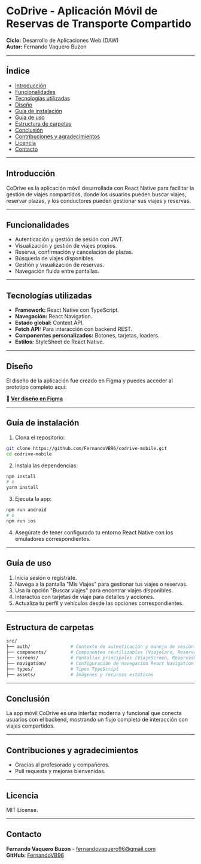 # CoDrive - Aplicación Móvil de Reservas de Transporte Compartido

**Ciclo:** Desarrollo de Aplicaciones Web (DAW)  
**Autor:** Fernando Vaquero Buzon

---

## Índice

- [Introducción](#introducción)
- [Funcionalidades](#funcionalidades)
- [Tecnologías utilizadas](#tecnologías-utilizadas)
- [Diseño](#diseño)
- [Guía de instalación](#guía-de-instalación)
- [Guía de uso](#guía-de-uso)
- [Estructura de carpetas](#estructura-de-carpetas)
- [Conclusión](#conclusión)
- [Contribuciones y agradecimientos](#contribuciones-y-agradecimientos)
- [Licencia](#licencia)
- [Contacto](#contacto)

---

## Introducción

CoDrive es la aplicación móvil desarrollada con React Native para facilitar la gestión de viajes compartidos, donde los usuarios pueden buscar viajes, reservar plazas, y los conductores pueden gestionar sus viajes y reservas.

---

## Funcionalidades

- Autenticación y gestión de sesión con JWT.
- Visualización y gestión de viajes propios.
- Reserva, confirmación y cancelación de plazas.
- Búsqueda de viajes disponibles.
- Gestión y visualización de reservas.
- Navegación fluida entre pantallas.

---

## Tecnologías utilizadas

- **Framework:** React Native con TypeScript.
- **Navegación:** React Navigation.
- **Estado global:** Context API.
- **Fetch API:** Para interacción con backend REST.
- **Componentes personalizados:** Botones, tarjetas, loaders.
- **Estilos:** StyleSheet de React Native.

---

## Diseño

El diseño de la aplicación fue creado en Figma y puedes acceder al prototipo completo aquí:

**🎨 [Ver diseño en Figma](https://www.figma.com/design/losqRiY7lvG4qAe4tCdeYG/coDrive?node-id=0-1&t=T1V2WsuAfaeem35b-1)**

---

## Guía de instalación

1. Clona el repositorio:
```bash
git clone https://github.com/FernandoVB96/codrive-mobile.git
cd codrive-mobile
```

2. Instala las dependencias:
```bash
npm install
# o
yarn install
```

3. Ejecuta la app:
```bash
npm run android
# o
npm run ios
```

4. Asegúrate de tener configurado tu entorno React Native con los emuladores correspondientes.

---

## Guía de uso

1. Inicia sesión o regístrate.
2. Navega a la pantalla "Mis Viajes" para gestionar tus viajes o reservas.
3. Usa la opción "Buscar viajes" para encontrar viajes disponibles.
4. Interactúa con tarjetas de viaje para detalles y acciones.
5. Actualiza tu perfil y vehículos desde las opciones correspondientes.

---

## Estructura de carpetas

```bash
src/
├── auth/               # Contexto de autenticación y manejo de sesión
├── components/         # Componentes reutilizables (ViajeCard, ReservaCard, PrimaryButton)
├── screens/            # Pantallas principales (ViajeScreen, ReservasScreen, Login, etc.)
├── navigation/         # Configuración de navegación React Navigation
├── types/              # Tipos TypeScript
├── assets/             # Imágenes y recursos estáticos
```

---

## Conclusión

La app móvil CoDrive es una interfaz moderna y funcional que conecta usuarios con el backend, mostrando un flujo completo de interacción con viajes compartidos.

---

## Contribuciones y agradecimientos

- Gracias al profesorado y compañeros.
- Pull requests y mejoras bienvenidas.

---

## Licencia

MIT License.

---

## Contacto

**Fernando Vaquero Buzon** - fernandovaquero96@gmail.com  
**GitHub:** [FernandoVB96](https://github.com/FernandoVB96)
